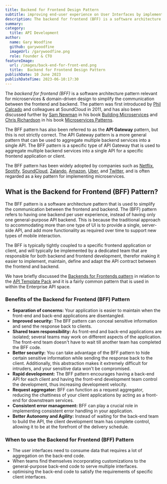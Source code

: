 ```yaml
---
title: Backend for Frontend Design Pattern
subtitle: improving end-user experience on User Interfaces by implementing the Backend for Frontend pattern
description: The backend for frontend (BFF) is a software architecture pattern relevant for microservices & domain-driven design to simplify the communication between the frontend and backend
summary: 
category:
  title: API Development
author:
  name: Gary Woodfine
  github: garywoodfine
  imageUrl: /garywoodfine.png
  role: Founder & CTO
featureImage:
  url: /images/back-end-for-front-end.png
  title:  Backend for Frontend Design Pattern
publishDate: 10 June 2023
publishDateTime: 2023-06-10:17:30
---
```


The _backend for frontend (BFF)_ is a software architecture pattern relevant for microservices & domain-driven design to 
simplify the communication between the frontend and backend. The pattern was first introduced by [Phil Calcado](https://philcalcado.com/about/)
and colleagues at SoundCloud in 2011, and has also been discussed further by [Sam Newman](https://samnewman.io/) in his book
[Building Microservices](https://amzn.to/3D8bFGc) and [Chris Richardson](https://microservices.io/about.html) in his book [Microservices Patterns](https://amzn.to/3JSLZ42).

The BFF pattern has also been referred to as the **API Gateway** pattern, but this is not strictly correct. The API Gateway
pattern is a more general pattern that can be used to aggregate multiple backend services into a single API. The BFF pattern
is a specific type of API Gateway that is used to aggregate multiple backend services into a single API for a specific frontend
application or client. 

The BFF pattern has been widely adopted by companies such as [Netflix](https://netflix.com), [Spotify](https://spotify.com),
[SoundCloud](https://soundcloud.com), [Zalando](https://zalando.com), [Amazon](https://amazon.com), [Uber](https://uber.com),
and [Twitter](https://twitter.com), and is often regarded as a key pattern for implementing microservices.

## What is the Backend for Frontend (BFF) Pattern?

The BFF pattern is a software architecture pattern that is used to simplify the communication between the frontend and backend.
The (BFF) pattern refers to having one backend per user experience, instead of having only one general-purpose API backend. This
is because the traditional approach to accommodating more than one type of UI is to provide a single, server-side API, 
and add more functionality as required over time to support new types of mobile interaction. 

The BFF is typically tightly coupled to a specific frontend application or client, and will typically be implemented by a
dedicated team that are responsible for both backend and frontend development, therefor making it easier to implement, maintain,
define and adapt the API contract between the frontend and backend.

We have briefly discussed the [Backends for Frontends pattern](https://www.apitemplatepack.com/docs/introduction/backends-for-frontends-pattern/) 
in relation to the [API Template Pack](https://www.apitemplatepack.com/) and it is a fairly common pattern that is used in
within the Enterprise API space.

### Benefits of the Backend for Frontend (BFF) Pattern

* **Separation of concerns:** Your application is easier to maintain when the front-end and back-end applications are disentangled.
* **Improved security:** The BFF pattern can conceal sensitive information and send the response back to clients.
* **Shared team responsibility:** As front-end and back-end applications are isolated; several teams may work on different aspects of the application. The front-end team doesn't have to wait till another team has completed the BFF code.
* **Better security:** You can take advantage of the BFF pattern to hide certain sensitive information while sending the response back to the client. Additionally, this abstraction makes it extremely difficult for intruders, and your sensitive data won't be compromised.
* **Rapid development:** The BFF pattern encourages having a back-end API for each client and having the front-end development team control the development, thus increasing development velocity.
* **Request aggregator:** BFF can function as a request aggregator, reducing the chattiness of your client applications by acting as a front-end for downstream services.
* **Consistent error management:** BFF can play a crucial role in implementing consistent error handling in your application.
* **Better Autonomy and Agility:** Instead of waiting for the back-end team to build the API, the client development team has complete control, allowing it to be at the forefront of the delivery schedule.


### When to use the Backend for Frontend (BFF) Pattern

* The user interfaces need to consume data that requires a lot of aggregation on the back-end code.
* When teams find themselves incorporating customizations to the general-purpose back-end code to serve multiple interfaces.
* optimising the back-end code to satisfy the requirements of specific client interfaces.
